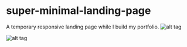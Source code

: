 super-minimal-landing-page
==========================

A temporary responsive landing page while I build my portfolio.
![alt tag](http://url/to/img.png)

![alt tag](https://raw.github.com/jmanalus/super-minimal-landing-page/master/images/screenshot.png)


